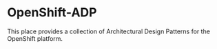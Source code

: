 # OpenShift-ADP
This place provides a collection of Architectural Design Patterns for the OpenShift platform.
